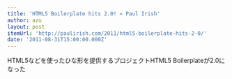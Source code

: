 ```yaml
---
title: 'HTML5 Boilerplate hits 2.0! « Paul Irish'
author: azu
layout: post
itemUrl: 'http://paulirish.com/2011/html5-boilerplate-hits-2-0/'
date: '2011-08-31T15:00:00.000Z'
---
```

HTML5などを使ったひな形を提供するプロジェクトHTML5 Boilerplateが2.0になった
